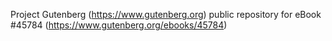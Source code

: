 Project Gutenberg (https://www.gutenberg.org) public repository for eBook #45784 (https://www.gutenberg.org/ebooks/45784)
